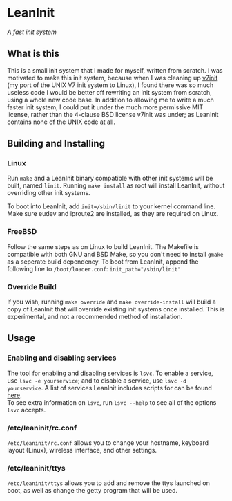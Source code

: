 LeanInit
========
_A fast init system_

## What is this
This is a small init system that I made for myself, written from scratch.
I was motivated to make this init system, because when I was cleaning up
[v7init](https://github.com/JohnoKing/v7init) (my port of the UNIX V7 init system to Linux), I found there was so much useless
code I would be better off rewriting an init system from scratch, using a
whole new code base. In addition to allowing me to write a much faster init
system, I could put it under the much more permissive MIT license, rather
than the 4-clause BSD license v7init was under; as LeanInit contains none
of the UNIX code at all.

## Building and Installing
### Linux
Run `make` and a LeanInit binary compatible with other init systems will
be built, named `linit`. Running `make install` as root will install
LeanInit, without overriding other init systems.

To boot into LeanInit, add `init=/sbin/linit` to your kernel command
line. Make sure eudev and iproute2 are installed, as they are required on Linux.

### FreeBSD
Follow the same steps as on Linux to build LeanInit. The Makefile
is compatible with both GNU and BSD Make, so you don't need to install
`gmake` as a seperate build dependency.
To boot from LeanInit, append the following line to `/boot/loader.conf`:
`init_path="/sbin/linit"`

### Override Build
If you wish, running `make override` and `make override-install` will
build a copy of LeanInit that will override existing init systems once
installed. This is experimental, and not a recommended method of
installation.

## Usage

### Enabling and disabling services
The tool for enabling and disabling services is `lsvc`.
To enable a service, use `lsvc -e yourservice`;
and to disable a service, use `lsvc -d yourservice`. A list of services
LeanInit includes scripts for can be found [here](https://github.com/JohnoKing/leaninit/tree/master/svc).  
To see extra information on `lsvc`, run `lsvc --help` to see all of the options `lsvc` accepts.

### /etc/leaninit/rc.conf
`/etc/leaninit/rc.conf` allows you to change your hostname, keyboard layout (Linux), 
wireless interface, and other settings.

### /etc/leaninit/ttys
`/etc/leaninit/ttys` allows you to add and remove the ttys launched on boot,
as well as change the getty program that will be used.
